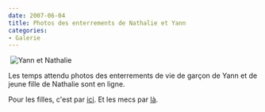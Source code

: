 ```yaml
---
date: 2007-06-04
title: Photos des enterrements de Nathalie et Yann
categories:
- Galerie
---
```

 <img src="https://dlgjp9x71cipk.cloudfront.net/2007/06/yannetnath.png" alt="Yann et Nathalie" />

Les temps attendu photos des enterrements de vie de garçon de Yann et de jeune fille de Nathalie sont en ligne.

Pour les filles, c'est par <a href="https://alienlebarge.ch/picsengine/#album=13" title="Les photos des filles">ici</a>.
Et les mecs par <a href="https://alienlebarge.ch/picsengine/#album=14" title="Les photos des garçons">là</a>.
